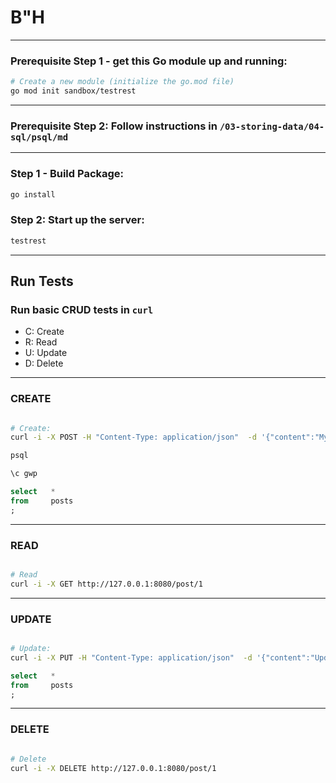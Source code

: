 # B"H



---

### Prerequisite Step 1 - get this Go module up and running:


```sh
# Create a new module (initialize the go.mod file) 
go mod init sandbox/testrest
```

---

### Prerequisite Step 2: Follow instructions in `/03-storing-data/04-sql/psql/md` 

---



### Step 1 - Build Package:
```sh
go install
```


### Step 2: Start up the server:
```sh
testrest
```

---

## Run Tests

### Run basic CRUD tests in `curl`
- C: Create
- R: Read
- U: Update
- D: Delete


---
### CREATE

```sh

# Create:
curl -i -X POST -H "Content-Type: application/json"  -d '{"content":"My first post","author":"Sau Sheong"}' http://127.0.0.1:8080/post/

```


```sh
psql

\c gwp
```


```sql
select   *
from     posts
;
```


---
### READ

```sh

# Read
curl -i -X GET http://127.0.0.1:8080/post/1

```


---

### UPDATE

```sh

# Update:
curl -i -X PUT -H "Content-Type: application/json"  -d '{"content":"Updated post","author":"Sau Sheong"}' http://127.0.0.1:8080/post/1

```

```sql
select   *
from     posts
;
```


---

### DELETE

```sh

# Delete
curl -i -X DELETE http://127.0.0.1:8080/post/1

```